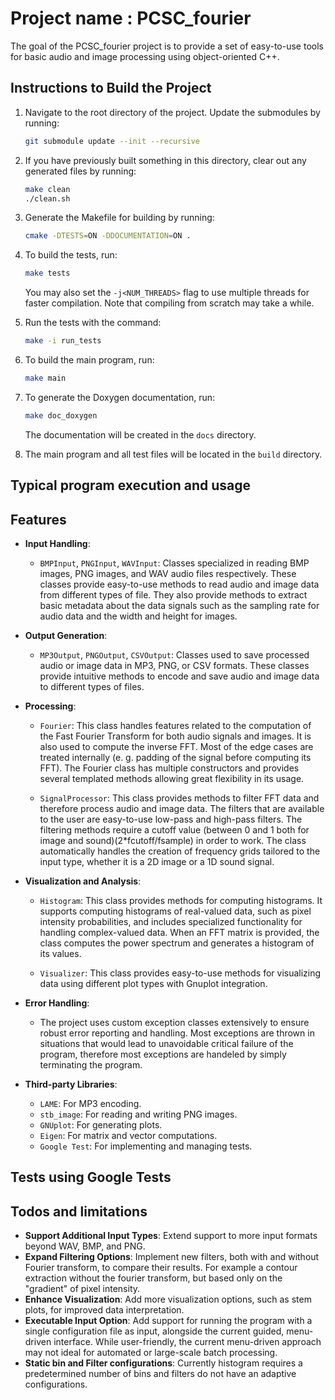 # Project name : PCSC_fourier
The goal of the PCSC_fourier project is to provide a set of easy-to-use tools for basic audio and image processing using object-oriented C++.

## Instructions to Build the Project

1. Navigate to the root directory of the project. Update the submodules by running:
   ```bash
   git submodule update --init --recursive
   ```

2. If you have previously built something in this directory, clear out any generated files by running:
   ```bash
   make clean
   ./clean.sh
   ```

3. Generate the Makefile for building by running:
   ```bash
   cmake -DTESTS=ON -DDOCUMENTATION=ON .
   ```

4. To build the tests, run:
   ```bash
   make tests
   ```
   You may also set the `-j<NUM_THREADS>` flag to use multiple threads for faster compilation. Note that compiling from scratch may take a while.

5. Run the tests with the command:
   ```bash
   make -i run_tests
   ```

6. To build the main program, run:
   ```bash
   make main
   ```

7. To generate the Doxygen documentation, run:
   ```bash
   make doc_doxygen
   ```
   The documentation will be created in the `docs` directory.

8. The main program and all test files will be located in the `build` directory.

## Typical program execution and usage

## Features

- **Input Handling**:
  - `BMPInput`, `PNGInput`, `WAVInput`: Classes specialized in reading BMP images, PNG images, and WAV audio files respectively.
  These classes provide easy-to-use methods to read audio and image data from different types of file. They also provide methods
  to extract basic metadata about the data signals such as the sampling rate for audio data and the width and height for images.

- **Output Generation**:
  - `MP3Output`, `PNGOutput`, `CSVOutput`: Classes used to save processed audio or image data in MP3, PNG, or CSV formats.
  These classes provide intuitive methods to encode and save audio and image data to different types of files.

- **Processing**:
  - `Fourier`: This class handles features related to the computation of the Fast Fourier Transform for both audio signals and images.
  It is also used to compute the inverse FFT. Most of the edge cases are treated internally (e. g. padding of the signal before computing its FFT).
  The Fourier class has multiple constructors and provides several templated methods allowing great flexibility in its usage.

  - `SignalProcessor`: This class provides methods to filter FFT data and therefore process audio and image data. The filters that are available to the user
  are easy-to-use low-pass and high-pass filters. The filtering methods require a cutoff value (between 0 and 1 both for image and sound)(2*fcutoff/fsample) in order to work. The class automatically handles the creation of frequency grids tailored to the input type, whether it is a 2D image or a 1D sound signal.

- **Visualization and Analysis**:
  - `Histogram`: This class provides methods for computing histograms. It supports computing histograms of real-valued data, such as pixel intensity probabilities, and includes specialized functionality for handling complex-valued data. When an FFT matrix is provided, the class computes the power spectrum and generates a histogram of its values.

  - `Visualizer`: This class provides easy-to-use methods for visualizing data using different plot types with Gnuplot integration.

- **Error Handling**:
  - The project uses custom exception classes extensively to ensure robust error reporting and handling. Most exceptions are thrown in situations
  that would lead to unavoidable critical failure of the program, therefore most exceptions are handeled by simply terminating the program.

- **Third-party Libraries**:
  - `LAME`: For MP3 encoding.
  - `stb_image`: For reading and writing PNG images.
  - `GNUplot`: For generating plots.
  - `Eigen`: For matrix and vector computations.
  - `Google Test`: For implementing and managing tests.

## Tests using Google Tests

## Todos and limitations

- **Support Additional Input Types**: Extend support to more input formats beyond WAV, BMP, and PNG.
- **Expand Filtering Options**: Implement new filters, both with and without Fourier transform, to compare their results. For example a contour extraction without the fourier transform, but based only on the "gradient" of pixel intensity.
- **Enhance Visualization**: Add more visualization options, such as stem plots, for improved data interpretation.
- **Executable Input Option**: Add support for running the program with a single configuration file as input, alongside the current guided, menu-driven interface. While user-friendly, the current menu-driven approach may not ideal for automated or large-scale batch processing.
- **Static bin and Filter configurations**: Currently histogram requires a predetermined number of bins and filters do not have an adaptive configurations.


